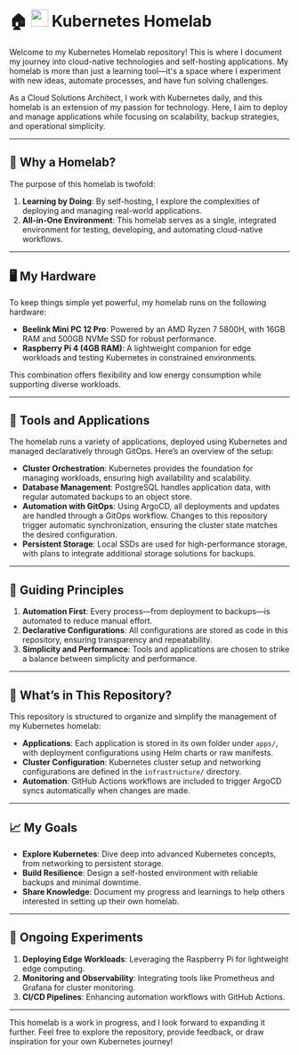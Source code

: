 # 🏠 <img src="https://github.com/user-attachments/assets/30540933-e9fa-49e3-b819-7ba64f104878" width="31" height="31"> Kubernetes Homelab

Welcome to my Kubernetes Homelab repository! This is where I document my journey into cloud-native technologies and self-hosting applications. My homelab is more than just a learning tool—it's a space where I experiment with new ideas, automate processes, and have fun solving challenges.

As a Cloud Solutions Architect, I work with Kubernetes daily, and this homelab is an extension of my passion for technology. Here, I aim to deploy and manage applications while focusing on scalability, backup strategies, and operational simplicity.

---

## 🚀 Why a Homelab?

The purpose of this homelab is twofold:
1. **Learning by Doing**: By self-hosting, I explore the complexities of deploying and managing real-world applications.
2. **All-in-One Environment**: This homelab serves as a single, integrated environment for testing, developing, and automating cloud-native workflows.

---

## 🖥️ My Hardware

To keep things simple yet powerful, my homelab runs on the following hardware:
- **Beelink Mini PC 12 Pro**: Powered by an AMD Ryzen 7 5800H, with 16GB RAM and 500GB NVMe SSD for robust performance.
- **Raspberry Pi 4 (4GB RAM)**: A lightweight companion for edge workloads and testing Kubernetes in constrained environments.

This combination offers flexibility and low energy consumption while supporting diverse workloads.

---

## 🔧 Tools and Applications

The homelab runs a variety of applications, deployed using Kubernetes and managed declaratively through GitOps. Here’s an overview of the setup:

- **Cluster Orchestration**: Kubernetes provides the foundation for managing workloads, ensuring high availability and scalability.
- **Database Management**: PostgreSQL handles application data, with regular automated backups to an object store.
- **Automation with GitOps**: Using ArgoCD, all deployments and updates are handled through a GitOps workflow. Changes to this repository trigger automatic synchronization, ensuring the cluster state matches the desired configuration.
- **Persistent Storage**: Local SSDs are used for high-performance storage, with plans to integrate additional storage solutions for backups.

---

## 🌟 Guiding Principles

1. **Automation First**: Every process—from deployment to backups—is automated to reduce manual effort.
2. **Declarative Configurations**: All configurations are stored as code in this repository, ensuring transparency and repeatability.
3. **Simplicity and Performance**: Tools and applications are chosen to strike a balance between simplicity and performance.

---

## 📂 What’s in This Repository?

This repository is structured to organize and simplify the management of my Kubernetes homelab:

- **Applications**: Each application is stored in its own folder under `apps/`, with deployment configurations using Helm charts or raw manifests.
- **Cluster Configuration**: Kubernetes cluster setup and networking configurations are defined in the `infrastructure/` directory.
- **Automation**: GitHub Actions workflows are included to trigger ArgoCD syncs automatically when changes are made.

---

## 📈 My Goals

- **Explore Kubernetes**: Dive deep into advanced Kubernetes concepts, from networking to persistent storage.
- **Build Resilience**: Design a self-hosted environment with reliable backups and minimal downtime.
- **Share Knowledge**: Document my progress and learnings to help others interested in setting up their own homelab.

---

## 🚧 Ongoing Experiments

1. **Deploying Edge Workloads**: Leveraging the Raspberry Pi for lightweight edge computing.
2. **Monitoring and Observability**: Integrating tools like Prometheus and Grafana for cluster monitoring.
3. **CI/CD Pipelines**: Enhancing automation workflows with GitHub Actions.

---

This homelab is a work in progress, and I look forward to expanding it further. Feel free to explore the repository, provide feedback, or draw inspiration for your own Kubernetes journey!
